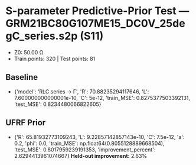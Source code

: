 # S-parameter Predictive-Prior Test — GRM21BC80G107ME15_DC0V_25degC_series.s2p (S11)
- Z0: 50.00 Ω
- Train points: 320  |  Test points: 81

## Baseline
- {'model': 'RLC series -> Γ', 'R': 70.88235294117646, 'L': 7.600000000000001e-10, 'C': 5e-12, 'train_MSE': 0.8275377503392131, 'test_MSE': 0.8234480066822605}

## UFRF Prior
- {'R': 65.81932773109243, 'L': 9.22857142857143e-10, 'C': 7.5e-12, 'a': 0.2, 'phi': 0.0, 'train_MSE': np.float64(0.8055128889668504), 'test_MSE': 0.8017959239191353, 'improvement_percent': 2.6294413961074667}
**Held-out improvement:** 2.63%